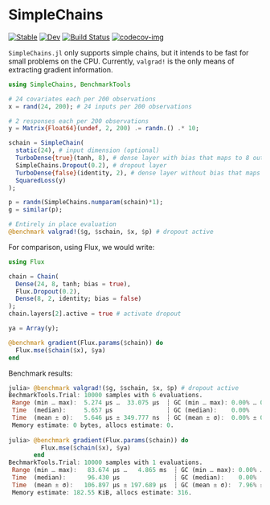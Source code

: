 # SimpleChains

[![Stable](https://img.shields.io/badge/docs-stable-blue.svg)](https://PumasAI.github.io/SimpleChains.jl/stable)
[![Dev](https://img.shields.io/badge/docs-dev-blue.svg)](https://PumasAI.github.io/SimpleChains.jl/dev)
[![Build Status](https://github.com/PumasAI/SimpleChains.jl/workflows/CI/badge.svg)](https://github.com/PumasAI/SimpleChains.jl/actions)
[![codecov-img](https://codecov.io/gh/PumasAI/SimpleChains.jl/branch/main/graph/badge.svg)](https://codecov.io/gh/PumasAI/SimpleChains.jl)

`SimpleChains.jl` only supports simple chains, but it intends to be fast for small problems on the CPU.
Currently, `valgrad!` is the only means of extracting gradient information.

```julia
using SimpleChains, BenchmarkTools

# 24 covariates each per 200 observations
x = rand(24, 200); # 24 inputs per 200 observations

# 2 responses each per 200 observations
y = Matrix{Float64}(undef, 2, 200) .= randn.() .* 10;

schain = SimpleChain(
  static(24), # input dimension (optional)
  TurboDense{true}(tanh, 8), # dense layer with bias that maps to 8 outputs and applies `tanh` activation
  SimpleChains.Dropout(0.2), # dropout layer
  TurboDense{false}(identity, 2), # dense layer without bias that maps to 2 outputs and `identity` activation
  SquaredLoss(y)
);

p = randn(SimpleChains.numparam(schain)*1);
g = similar(p);

# Entirely in place evaluation
@benchmark valgrad!($g, $schain, $x, $p) # dropout active
```
For comparison, using Flux, we would write:
```julia
using Flux

chain = Chain(
  Dense(24, 8, tanh; bias = true),
  Flux.Dropout(0.2),
  Dense(8, 2, identity; bias = false)
);
chain.layers[2].active = true # activate dropout

ya = Array(y);

@benchmark gradient(Flux.params($chain)) do
  Flux.mse($chain($x), $ya)
end
```

Benchmark results:
```julia
julia> @benchmark valgrad!($g, $schain, $x, $p) # dropout active
BechmarkTools.Trial: 10000 samples with 6 evaluations.
 Range (min … max):  5.274 μs …  33.075 μs  ┊ GC (min … max): 0.00% … 0.00%
 Time  (median):     5.657 μs               ┊ GC (median):    0.00%
 Time  (mean ± σ):   5.646 μs ± 349.777 ns  ┊ GC (mean ± σ):  0.00% ± 0.00%
 Memory estimate: 0 bytes, allocs estimate: 0.
  
julia> @benchmark gradient(Flux.params($chain)) do
         Flux.mse($chain($x), $ya)
       end
BechmarkTools.Trial: 10000 samples with 1 evaluations.
 Range (min … max):   83.674 μs …   4.865 ms  ┊ GC (min … max): 0.00% … 93.21%
 Time  (median):      96.430 μs               ┊ GC (median):    0.00%
 Time  (mean ± σ):   106.897 μs ± 197.689 μs  ┊ GC (mean ± σ):  7.96% ±  4.22%
 Memory estimate: 182.55 KiB, allocs estimate: 316.
```

